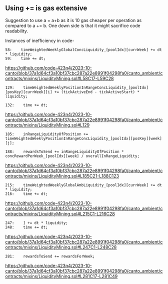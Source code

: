 ## Using += is gas extensive

Suggestion to use a = a+b as it is 10 gas cheaper per operation as compared to a += b.
One down side is that it might sacrifice code readability.

Instances of inefficiency in code-
```solidity
58:    timeWeightedWeeklyGlobalConcLiquidity_[poolIdx][currWeek] += dt * liquidity;
59:    time += dt;
```
https://github.com/code-423n4/2023-10-canto/blob/37a1d64cf3a10bf37cbc287a22e8991f04298fa0/canto_ambient/contracts/mixins/LiquidityMining.sol#L58C17-L59C28

```solidity
129:    timeWeightedWeeklyPositionInRangeConcLiquidity_[poolIdx][posKey][currWeek][i] += (tickActiveEnd - tickActiveStart) * liquidity;

132:    time += dt;
```
https://github.com/code-423n4/2023-10-canto/blob/37a1d64cf3a10bf37cbc287a22e8991f04298fa0/canto_ambient/contracts/mixins/LiquidityMining.sol#L129

```solidity
185:    inRangeLiquidityOfPosition += timeWeightedWeeklyPositionInRangeConcLiquidity_[poolIdx][posKey][week][j];

188:    rewardsToSend += inRangeLiquidityOfPosition * concRewardPerWeek_[poolIdx][week] / overallInRangeLiquidity;
```
https://github.com/code-423n4/2023-10-canto/blob/37a1d64cf3a10bf37cbc287a22e8991f04298fa0/canto_ambient/contracts/mixins/LiquidityMining.sol#L185C21-L188C123

```solidity
215:    timeWeightedWeeklyGlobalAmbLiquidity_[poolIdx][currWeek] += dt * liquidity;
216:    time += dt;
```
https://github.com/code-423n4/2023-10-canto/blob/37a1d64cf3a10bf37cbc287a22e8991f04298fa0/canto_ambient/contracts/mixins/LiquidityMining.sol#L215C1-L216C28

```solidity
247:    ] += dt * liquidity;
248:    time += dt;
```
https://github.com/code-423n4/2023-10-canto/blob/37a1d64cf3a10bf37cbc287a22e8991f04298fa0/canto_ambient/contracts/mixins/LiquidityMining.sol#L247C1-L248C28

```solidity
281:    rewardsToSend += rewardsForWeek;
```
https://github.com/code-423n4/2023-10-canto/blob/37a1d64cf3a10bf37cbc287a22e8991f04298fa0/canto_ambient/contracts/mixins/LiquidityMining.sol#L281C17-L281C49